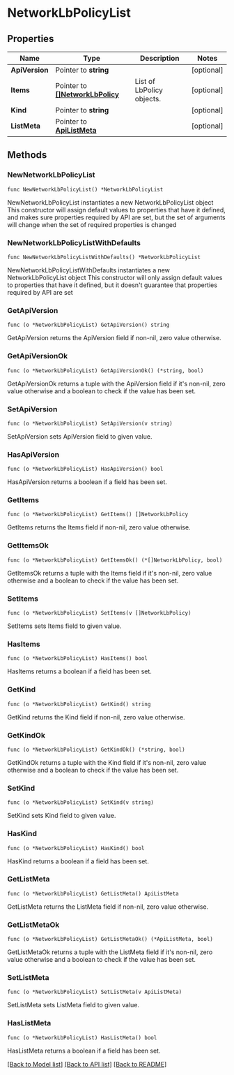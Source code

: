 # NetworkLbPolicyList

## Properties

Name | Type | Description | Notes
------------ | ------------- | ------------- | -------------
**ApiVersion** | Pointer to **string** |  | [optional] 
**Items** | Pointer to [**[]NetworkLbPolicy**](NetworkLbPolicy.md) | List of LbPolicy objects. | [optional] 
**Kind** | Pointer to **string** |  | [optional] 
**ListMeta** | Pointer to [**ApiListMeta**](apiListMeta.md) |  | [optional] 

## Methods

### NewNetworkLbPolicyList

`func NewNetworkLbPolicyList() *NetworkLbPolicyList`

NewNetworkLbPolicyList instantiates a new NetworkLbPolicyList object
This constructor will assign default values to properties that have it defined,
and makes sure properties required by API are set, but the set of arguments
will change when the set of required properties is changed

### NewNetworkLbPolicyListWithDefaults

`func NewNetworkLbPolicyListWithDefaults() *NetworkLbPolicyList`

NewNetworkLbPolicyListWithDefaults instantiates a new NetworkLbPolicyList object
This constructor will only assign default values to properties that have it defined,
but it doesn't guarantee that properties required by API are set

### GetApiVersion

`func (o *NetworkLbPolicyList) GetApiVersion() string`

GetApiVersion returns the ApiVersion field if non-nil, zero value otherwise.

### GetApiVersionOk

`func (o *NetworkLbPolicyList) GetApiVersionOk() (*string, bool)`

GetApiVersionOk returns a tuple with the ApiVersion field if it's non-nil, zero value otherwise
and a boolean to check if the value has been set.

### SetApiVersion

`func (o *NetworkLbPolicyList) SetApiVersion(v string)`

SetApiVersion sets ApiVersion field to given value.

### HasApiVersion

`func (o *NetworkLbPolicyList) HasApiVersion() bool`

HasApiVersion returns a boolean if a field has been set.

### GetItems

`func (o *NetworkLbPolicyList) GetItems() []NetworkLbPolicy`

GetItems returns the Items field if non-nil, zero value otherwise.

### GetItemsOk

`func (o *NetworkLbPolicyList) GetItemsOk() (*[]NetworkLbPolicy, bool)`

GetItemsOk returns a tuple with the Items field if it's non-nil, zero value otherwise
and a boolean to check if the value has been set.

### SetItems

`func (o *NetworkLbPolicyList) SetItems(v []NetworkLbPolicy)`

SetItems sets Items field to given value.

### HasItems

`func (o *NetworkLbPolicyList) HasItems() bool`

HasItems returns a boolean if a field has been set.

### GetKind

`func (o *NetworkLbPolicyList) GetKind() string`

GetKind returns the Kind field if non-nil, zero value otherwise.

### GetKindOk

`func (o *NetworkLbPolicyList) GetKindOk() (*string, bool)`

GetKindOk returns a tuple with the Kind field if it's non-nil, zero value otherwise
and a boolean to check if the value has been set.

### SetKind

`func (o *NetworkLbPolicyList) SetKind(v string)`

SetKind sets Kind field to given value.

### HasKind

`func (o *NetworkLbPolicyList) HasKind() bool`

HasKind returns a boolean if a field has been set.

### GetListMeta

`func (o *NetworkLbPolicyList) GetListMeta() ApiListMeta`

GetListMeta returns the ListMeta field if non-nil, zero value otherwise.

### GetListMetaOk

`func (o *NetworkLbPolicyList) GetListMetaOk() (*ApiListMeta, bool)`

GetListMetaOk returns a tuple with the ListMeta field if it's non-nil, zero value otherwise
and a boolean to check if the value has been set.

### SetListMeta

`func (o *NetworkLbPolicyList) SetListMeta(v ApiListMeta)`

SetListMeta sets ListMeta field to given value.

### HasListMeta

`func (o *NetworkLbPolicyList) HasListMeta() bool`

HasListMeta returns a boolean if a field has been set.


[[Back to Model list]](../README.md#documentation-for-models) [[Back to API list]](../README.md#documentation-for-api-endpoints) [[Back to README]](../README.md)


